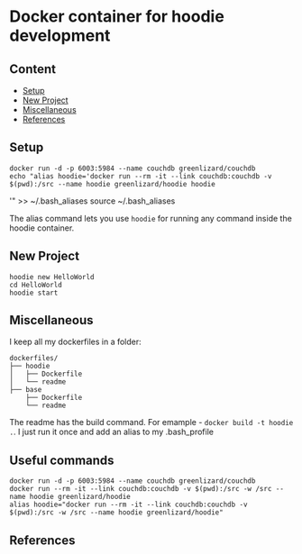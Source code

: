 # Docker container for hoodie development


## Content

* [Setup](#setup)
* [New Project](#new-project)
* [Miscellaneous](#miscellaneous)
* [References](#references)


## Setup

    docker run -d -p 6003:5984 --name couchdb greenlizard/couchdb
    echo "alias hoodie='docker run --rm -it --link couchdb:couchdb -v $(pwd):/src --name hoodie greenlizard/hoodie hoodie
'" >> ~/.bash_aliases
    source ~/.bash_aliases

The alias command lets you use `hoodie` for running any command inside the hoodie container.

## New Project

    hoodie new HelloWorld
    cd HelloWorld
    hoodie start
    
## Miscellaneous

I keep all my dockerfiles in a folder:

    dockerfiles/
    ├── hoodie
    │   ├── Dockerfile
    │   └── readme
    ├── base
        ├── Dockerfile
        └── readme
    

The readme has the build command. For emample - `docker build -t hoodie .`. I just run it once and add an alias to my .bash_profile

## Useful commands

    docker run -d -p 6003:5984 --name couchdb greenlizard/couchdb
    docker run --rm -it --link couchdb:couchdb -v $(pwd):/src -w /src --name hoodie greenlizard/hoodie
    alias hoodie="docker run --rm -it --link couchdb:couchdb -v $(pwd):/src -w /src --name hoodie greenlizard/hoodie"


## References
